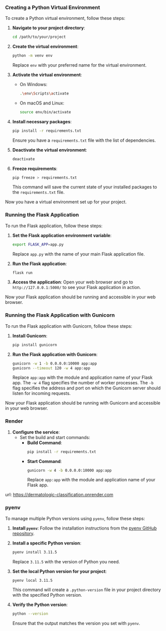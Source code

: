 ### Creating a Python Virtual Environment

To create a Python virtual environment, follow these steps:

1. **Navigate to your project directory**:
    ```sh
    cd /path/to/your/project
    ```

2. **Create the virtual environment**:
    ```sh
    python -m venv env
    ```
    Replace `env` with your preferred name for the virtual environment.

3. **Activate the virtual environment**:
    - On Windows:
        ```sh
        .\env\Scripts\activate
        ```
    - On macOS and Linux:
        ```sh
        source env/bin/activate
        ```

4. **Install necessary packages**:
    ```sh
    pip install -r requirements.txt
    ```
    Ensure you have a `requirements.txt` file with the list of dependencies.

5. **Deactivate the virtual environment**:
    ```sh
    deactivate
    ```

6. **Freeze requirements**:
    ```sh
    pip freeze > requirements.txt
    ```
    This command will save the current state of your installed packages to the `requirements.txt` file.

Now you have a virtual environment set up for your project.

### Running the Flask Application

To run the Flask application, follow these steps:

1. **Set the Flask application environment variable**:
    ```sh
    export FLASK_APP=app.py
    ```
    Replace `app.py` with the name of your main Flask application file.

2. **Run the Flask application**:
    ```sh
    flask run
    ```

3. **Access the application**:
    Open your web browser and go to `http://127.0.0.1:5000/` to see your Flask application in action.

Now your Flask application should be running and accessible in your web browser.

### Running the Flask Application with Gunicorn

To run the Flask application with Gunicorn, follow these steps:

1. **Install Gunicorn**:
    ```sh
    pip install gunicorn
    ```

2. **Run the Flask application with Gunicorn**:
    ```sh
    gunicorn -w 1 -b 0.0.0.0:10000 app:app
    gunicorn --timeout 120 -w 4 app:app
    ```
    Replace `app:app` with the module and application name of your Flask app. The `-w 4` flag specifies the number of worker processes.
    The `-b` flag specifies the address and port on which the Gunicorn server should listen for incoming requests.

Now your Flask application should be running with Gunicorn and accessible in your web browser.

### Render

1. **Configure the service**:
    - Set the build and start commands:
        - **Build Command**: 
            ```sh
            pip install -r requirements.txt
            ```
        - **Start Command**: 
            ```sh
            gunicorn -w 4 -b 0.0.0.0:10000 app:app
            ```
            Replace `app:app` with the module and application name of your Flask app.


url: https://dermatologic-classification.onrender.com

### pyenv
To manage multiple Python versions using `pyenv`, follow these steps:

1. **Install `pyenv`**:
    Follow the installation instructions from the [pyenv GitHub repository](https://github.com/pyenv/pyenv#installation).

2. **Install a specific Python version**:
    ```sh
    pyenv install 3.11.5
    ```
    Replace `3.11.5` with the version of Python you need.

3. **Set the local Python version for your project**:
    ```sh
    pyenv local 3.11.5
    ```
    This command will create a `.python-version` file in your project directory with the specified Python version.

4. **Verify the Python version**:
    ```sh
    python --version
    ```
    Ensure that the output matches the version you set with `pyenv`.
```
